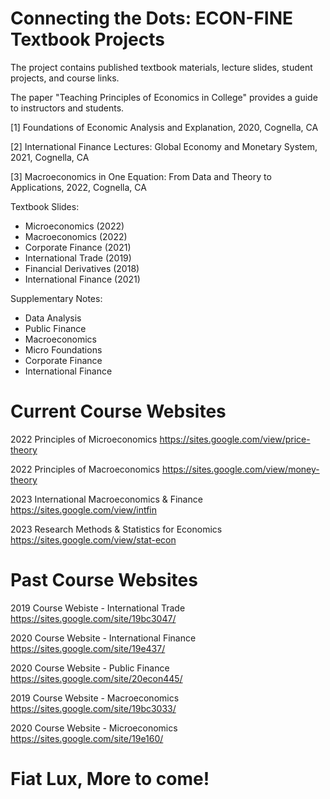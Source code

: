 # Connecting the Dots: ECON-FINE Textbook Projects 

The project contains published textbook materials, lecture slides, student projects, and course links.

The paper "Teaching Principles of Economics in College" provides a guide to instructors and students.



[1] Foundations of Economic Analysis and Explanation, 2020, Cognella, CA

[2] International Finance Lectures: Global Economy and Monetary System, 2021, Cognella, CA

[3] Macroeconomics in One Equation: From Data and Theory to Applications, 2022, Cognella, CA



Textbook Slides: 
* Microeconomics (2022)
* Macroeconomics (2022)
* Corporate Finance (2021) 
* International Trade (2019)
* Financial Derivatives (2018)
* International Finance (2021)

Supplementary Notes: 
* Data Analysis 
* Public Finance 
* Macroeconomics
* Micro Foundations  
* Corporate Finance
* International Finance 


# Current Course Websites
2022 Principles of Microeconomics
https://sites.google.com/view/price-theory

2022 Principles of Macroeconomics
https://sites.google.com/view/money-theory

2023 International Macroeconomics & Finance
https://sites.google.com/view/intfin

2023 Research Methods & Statistics for Economics
https://sites.google.com/view/stat-econ 


# Past Course Websites
2019 Course Webiste - International Trade
https://sites.google.com/site/19bc3047/

2020 Course Website - International Finance
https://sites.google.com/site/19e437/

2020 Course Website - Public Finance
https://sites.google.com/site/20econ445/

2019 Course Website - Macroeconomics
https://sites.google.com/site/19bc3033/

2020 Course Website - Microeconomics
https://sites.google.com/site/19e160/



# Fiat Lux, More to come!




